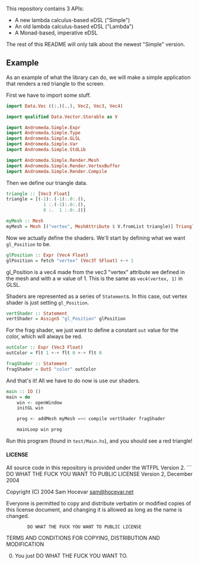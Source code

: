 This repository contains 3 APIs:
- A  new lambda calculus-based eDSL ("Simple")
- An old lambda calculus-based eDSL ("Lambda")
- A  Monad-based, imperative eDSL

The rest of this README will only talk about the newest "Simple" version.

Example
--

As an example of what the library can do, we will make a simple application that renders a red triangle to the screen.

First we have to import some stuff.

```Haskell
import Data.Vec ((:.)(..), Vec2, Vec3, Vec4)

import qualified Data.Vector.Storable as V

import Andromeda.Simple.Expr
import Andromeda.Simple.Type
import Andromeda.Simple.GLSL
import Andromeda.Simple.Var
import Andromeda.Simple.StdLib

import Andromeda.Simple.Render.Mesh
import Andromeda.Simple.Render.VertexBuffer
import Andromeda.Simple.Render.Compile
```

Then we define our triangle data.

```Haskell
triangle :: [Vec3 Float]
triangle = [(-1):.(-1):.0:.(),
              1 :.(-1):.0:.(),
              0 :.  1 :.0:.()]

myMesh :: Mesh
myMesh = Mesh [("vertex", MeshAttribute $ V.fromList triangle)] Triangles
```

Now we actually define the shaders. We'll start by defining what we want `gl_Position` to be.

```Haskell
glPosition :: Expr (Vec4 Float)
glPosition = fetch "vertex" (Vec3T SFloat) +-+ 1
```

gl_Position is a vec4 made from the vec3 "vertex" attribute we defined in the mesh and with a w value of 1. This is the same as `vec4(vertex, 1)` in GLSL.

Shaders are represented as a series of `Statement`s. In this case, out vertex shader is just setting `gl_Position`.

```Haskell
vertShader :: Statement
vertShader = AssignS "gl_Position" glPosition
```

For the frag shader, we just want to define a constant `out` value for the color, which will always be red.

```Haskell
outColor :: Expr (Vec3 Float)
outColor = flt 1 +-+ flt 0 +-+ flt 0

fragShader :: Statement
fragShader = OutS "color" outColor
```

And that's it! All we have to do now is use our shaders.

```Haskell
main :: IO ()
main = do
    win <- openWindow
    initGL win

    prog <- addMesh myMesh =<< compile vertShader fragShader

    mainLoop win prog
```

Run this program (found in `test/Main.hs`), and you should see a red triangle!

<h4>LICENSE</h4>
All source code in this repository is provided under the WTFPL Version 2.
```
        DO WHAT THE FUCK YOU WANT TO PUBLIC LICENSE 
                    Version 2, December 2004 

 Copyright (C) 2004 Sam Hocevar <sam@hocevar.net> 

 Everyone is permitted to copy and distribute verbatim or modified 
 copies of this license document, and changing it is allowed as long 
 as the name is changed. 

            DO WHAT THE FUCK YOU WANT TO PUBLIC LICENSE 
   TERMS AND CONDITIONS FOR COPYING, DISTRIBUTION AND MODIFICATION 

  0. You just DO WHAT THE FUCK YOU WANT TO.
```
